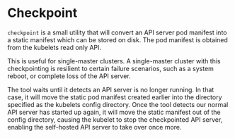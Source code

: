 # Checkpoint

`checkpoint` is a small utility that will convert an API server pod manifest
into a static manifest which can be stored on disk. The pod manifest is
obtained from the kubelets read only API.

This is useful for single-master clusters. A single-master cluster with this
checkpointing is resilient to certain failure scenarios, such as a system
reboot, or complete loss of the API server.

The tool waits until it detects an API server is no longer running.
In that case, it will move the static pod manifest created earlier into the
directory specified as the kubelets config directory. Once the tool detects our
normal API server has started up again, it will move the static manifest out of
the config directory, causing the kubelet to stop the checkpointed API server,
enabling the self-hosted API server to take over once more.
